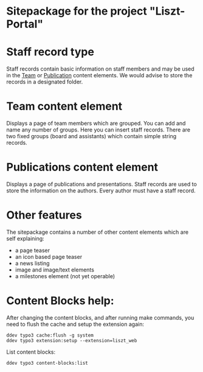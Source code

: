 Sitepackage for the project "Liszt-Portal"
==============================================================

# Staff record type

Staff records contain basic information on staff members and may be used in the
[Team](#team-content-element) or [Publication](#publication-content-element) 
content elements.  We would advise to store the records in a designated folder.

# Team content element

Displays a page of team members which are grouped.  You can add and name any
number of groups.  Here you can insert staff records.  There are two fixed groups 
(board and assistants) which contain simple string records.

# Publications content element

Displays a page of publications and presentations.  Staff records are used to
store the information on the authors.  Every author must have a staff record.

# Other features

The sitepackage contains a number of other content elements which are self
explaining:

- a page teaser
- an icon based page teaser
- a news listing
- image and image/text elements
- a milestones element (not yet operable)

# Content Blocks help:

After changing the content blocks, and after running make commands, you need to
flush the cache and setup the extension again:

```
ddev typo3 cache:flush -g system
ddev typo3 extension:setup --extension=liszt_web
```

List content blocks:

```
ddev typo3 content-blocks:list
```
